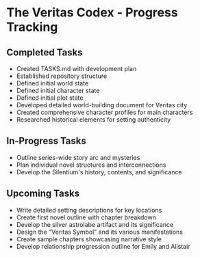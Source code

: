 # The Veritas Codex - Progress Tracking

## Completed Tasks
- Created TASKS.md with development plan
- Established repository structure
- Defined initial world state
- Defined initial character state
- Defined initial plot state
- Developed detailed world-building document for Veritas city
- Created comprehensive character profiles for main characters
- Researched historical elements for setting authenticity

## In-Progress Tasks
- Outline series-wide story arc and mysteries
- Plan individual novel structures and interconnections
- Develop the Silentium's history, contents, and significance

## Upcoming Tasks
- Write detailed setting descriptions for key locations
- Create first novel outline with chapter breakdown
- Develop the silver astrolabe artifact and its significance
- Design the "Veritas Symbol" and its various manifestations
- Create sample chapters showcasing narrative style
- Develop relationship progression outline for Emily and Alistair

